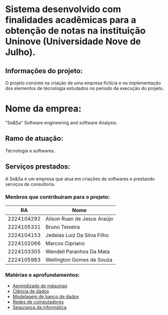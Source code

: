 # Sistema desenvolvido com finalidades acadêmicas para a obtenção de notas na instituição Uninove (Universidade Nove de Julho).

## Informações do projeto:
O projeto consiste na criação de uma empresa fictícia e na implementação dos elementos de técnologia estudados no periodo da execução do projeto. 

# Nome da emprea:
"Se&Sa" Software engineering and software Analysis.

## Ramo de atuação:
Técnologia e softwares.

## Serviços prestados:
A Se&Sa é um empresa que atua em criações de softwares e prestando serviços de consultoria. 

### Menbros que contribuiram para o projeto:

|          RA           |           Nome                |
|-----------------------|-------------------------------|
|2224104292             |Alison Ruan de Jesus Araújo    |
|2224105331             |Bruno Teixeira                 |
|2224104153             |Jedeias Luiz Da Silva Filho    |
|2224102066             |Marcos Cipriano                |
|2224103305             |Wendell Paranhos Da Mata       |
|2224105983             |Wellington Gomes de Souza      |
 
 ### Matérias e aprofundamentos:

* [Aprendizado de máquinas](aprendizadoDeMaquina/README.md)
* [Ciência de dados](cienciaDeDados/README.md)
* [Modelagem de banco de dados](modelagemDeBancoDeDados/README.md)
* [Redes de computadores](redesDeComputadores/README.md)
* [Segurança da informática](segurancaDaInformacao/README.md)